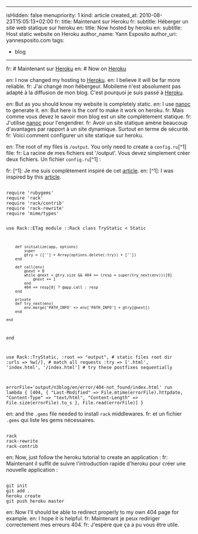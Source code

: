 -----
isHidden:       false
menupriority:   1
kind:           article
created_at:     2010-08-23T15:05:13+02:00
fr: title: Maintenant sur Heroku
fr: subtitle: Héberger un site web statique sur heroku
en: title: Now hosted by heroku
en: subtitle: Host static website on Heroku
author_name: Yann Esposito
author_uri: yannesposito.com
tags:
  - blog
-----
fr: # Maintenant sur [Heroku](http://heroku.com)
en: # Now on [Heroku](http://heroku.com)

en: I now changed my hosting to [Heroku](http://heroku.com). 
en: I believe it will be far more reliable.
fr: J'ai changé mon hébergeur. Mobileme n'est absolument pas adapté à la diffusion de mon blog. C'est pourquoi je suis passé à [Heroku](http://heroku.com).

en: But as you should know my website is completely static.
en: I use [nanoc](http://nanoc.stoneship.org/) to generate it.
en: But here is the conf to make it work on heroku.
fr: Mais comme vous devez le savoir mon blog est un site complètement statique.
fr: J'utilise [nanoc](http://nanoc.stoneship.org/) pour l'engendrer.
fr: Avoir un site statique amène beaucoup d'avantages par rapport à un site dynamique. Surtout en terme de sécurité.
fr: Voici comment configurer un site statique sur heroku.

en: The root of my files is `/output`. You only need to create a `config.ru`[^1] file:
fr: La racine de mes fichiers est '/output'. Vous devez simplement créer deux fichiers. Un fichier `config.ru`[^1] :

fr: [^1]: Je me suis complètement inspiré de cet [article](http://gmarik.info/blog/2010/05/10/blogging-with-jekyll-and-heroku-for-free).
en: [^1]: I was inspired by this [article](http://gmarik.info/blog/2010/05/10/blogging-with-jekyll-and-heroku-for-free). 

<code class="ruby" file="config.ru">
require 'rubygems'
require 'rack'
require 'rack/contrib'
require 'rack-rewrite'
require 'mime/types'

use Rack::ETag
module ::Rack
    class TryStatic < Static

        def initialize(app, options)
            super
            @try = ([''] + Array(options.delete(:try)) + [''])
        end

        def call(env)
            @next = 0
            while @next < @try.size && 404 == (resp = super(try_next(env)))[0] 
                @next += 1
            end
            404 == resp[0] ? @app.call : resp
        end

        private
        def try_next(env)
            env.merge('PATH_INFO' => env['PATH_INFO'] + @try[@next])
        end

    end
end

use Rack::TryStatic, 
    :root => "output",                              # static files root dir
    :urls => %w[/],                                 # match all requests 
    :try => ['.html', 'index.html', '/index.html']  # try these postfixes sequentially

errorFile='output/n3blog/en/error/404-not_found/index.html'
run lambda { [404, {
                "Last-Modified"  => File.mtime(errorFile).httpdate,
                "Content-Type"   => "text/html",
                "Content-Length" => File.size(errorFile).to_s
            }, File.read(errorFile)] }
</code>


en: and the `.gems` file needed to install `rack` middlewares.
fr: et un fichier `.gems` qui liste les gems nécessaires.

<code class="ruby" file=".gems">
rack
rack-rewrite
rack-contrib
</code>

en: Now, just follow the heroku tutorial to create an application :
fr: Maintenant il suffit de suivre l'introduction rapide d'heroku pour créer une nouvelle application :

<code class="zsh">
git init
git add .
heroku create
git push heroku master
</code>

en: Now I'll should be able to redirect properly to my own 404 page for example.
en: I hope it is helpful.
fr: Maintenant je peux rediriger correctement mes erreurs 404.
fr: J'espère que ça a pu vous être utile.
